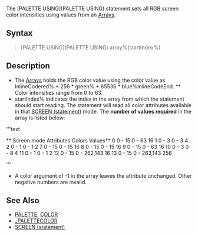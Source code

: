 The [PALETTE USING](PALETTE USING) statement sets all RGB screen color intensities using values from an [Arrays](Arrays).


## Syntax

>  [PALETTE USING](PALETTE USING) array%(startIndex%)


## Description

* The [Arrays](Arrays) holds the RGB color value using the color value as InlineCodered% + 256 * green% + 65536 * blue%InlineCodeEnd.
** Color intensities range from 0 to 63.
* startIndex% indicates the index in the array from which the statement should start reading. The statement will read all color attributes available in that [SCREEN (statement)](SCREEN (statement)) mode. The **number of values required** in the array is listed below:

'''text

**              Screen mode       Attributes       Colors         Values**
                   0              0 - 15         0 - 63           16
                   1              0 - 3          0 - 3             4
                   2              0 - 1          0 - 1             2 
                   7              0 - 15         0 - 15           16
                   8              0 - 15         0 - 15           16
                   9              0 - 15         0 - 63           16
                  10              0 - 3          0 - 8             4
                  11              0 - 1          0 - 1             2
                  12              0 - 15         0 - 262,143      16
                  13              0 - 15         0 - 263,143     256 

'''


* A color argument of -1 in the array leaves the attribute unchanged. Other negative numbers are invalid.


## See Also

* [PALETTE](PALETTE), [COLOR](COLOR)
* [_PALETTECOLOR](_PALETTECOLOR)
* [SCREEN (statement)](SCREEN (statement))





